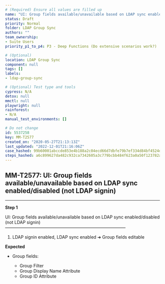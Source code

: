 ```yaml
---
# (Required) Ensure all values are filled up
name: "UI: Group fields available/unavailable based on LDAP sync enabled/disabled (not LDAP signin)"
status: Draft
priority: Normal
folder: LDAP Group Sync
authors: ""
team_ownership: 
- Suite Users
priority_p1_to_p4: P3 - Deep Functions (Do extensive scenarios work?)

# (Optional)
location: LDAP Group Sync
component: null
tags: []
labels: 
- ldap-group-sync

# (Optional) Test type and tools
cypress: N/A
detox: null
mmctl: null
playwright: null
rainforest: 
- N/A
manual_test_environments: []

# Do not change
id: 5537258
key: MM-T2577
created_on: "2020-05-27T21:13:13Z"
last_updated: "2022-12-01T21:16:06Z"
case_hashed: 99b60001abccde853e4b188a2c04ecd66d7dbfe79b7ef334d84bf4524d2f1c668218e921258a75e93c2108a60840d8bd
steps_hashed: a6c899627da482c932ca7342605a3c779bcbb484f623a0a50f123782a6f942ae474d02ec8e757c5fe5d6e341bccd5501
---
```


<!-- (Auto-generated) Based on frontmatter's "key" and "name" -->

## MM-T2577: UI: Group fields available/unavailable based on LDAP sync enabled/disabled (not LDAP signin)

---

**Step 1**

UI: Group fields available/unavailable based on LDAP sync enabled/disabled (not LDAP signin)\
————————————————————————————

1. LDAP signin enabled, LDAP sync enabled ➜ Group fields editable

**Expected**

- Group fields:

  - Group Filter
  - Group Display Name Attribute
  - Group ID Attribute
